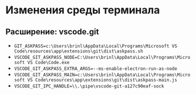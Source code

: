 # Изменения среды терминала

## Расширение: vscode.git

- `GIT_ASKPASS=c:\Users\brinl\AppData\Local\Programs\Microsoft VS Code\resources\app\extensions\git\dist\askpass.sh`
- `VSCODE_GIT_ASKPASS_NODE=C:\Users\brinl\AppData\Local\Programs\Microsoft VS Code\Code.exe`
- `VSCODE_GIT_ASKPASS_EXTRA_ARGS=--ms-enable-electron-run-as-node`
- `VSCODE_GIT_ASKPASS_MAIN=c:\Users\brinl\AppData\Local\Programs\Microsoft VS Code\resources\app\extensions\git\dist\askpass-main.js`
- `VSCODE_GIT_IPC_HANDLE=\\.\pipe\vscode-git-a127c90eaf-sock`